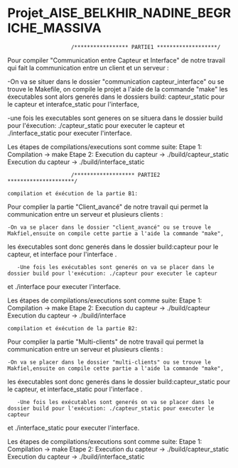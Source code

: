 # Projet_AISE_BELKHIR_NADINE_BEGRICHE_MASSIVA


						/***************** PARTIE1 *******************/



Pour compiler "Communication entre Capteur et Interface" de notre travail qui fait la communication entre un client et un serveur :


   -On va se situer dans le dossier "communication capteur_interface" ou se trouve le Makefile, on compile le projet a l'aide de  la commande "make" les éxecutables sont alors generés dans le dossiers build: capteur_static pour le capteur et interafce_static pour l'interface,



  -une fois les executables sont generes on se situera dans le dossier build pour l'éxecution: ./capteur_static pour executer le capteur et ./interface_static pour executer l'interface.
 
Les étapes de compilations/executions sont comme suite:
	Etape 1: Compilation -> make 
	Etape 2: Execution du capteur -> ./build/capteur_static
		 Execution du capteur -> ./build/interface_static

						/******************* PARTIE2 *********************/ 

	compilation et éxécution de la partie B1:

Pour complier la partie "Client_avancé" de notre travail qui permet la communication entre un serveur et plusieurs clients :


	-On va se placer dans le dossier "client_avancé" ou se trouve le Makfiel,ensuite on compile cette partie a l'aide la commande "make",
les éxecutables sont donc generés dans le dossier build:capteur pour le capteur, et interface pour l'interface .


       -Une fois les exécutables sont generés on va se placer dans le dossier build pour l'exécution: ./capteur pour executer le capteur 
et ./interface pour executer l'interface. 


Les étapes de compilations/executions sont comme suite:
	Etape 1: Compilation -> make 
	Etape 2: Execution du capteur -> ./build/capteur
		 Execution du capteur -> ./build/interface


	compilation et éxécution de la partie B2:

Pour complier la partie "Multi-clients" de notre travail qui permet la communication entre un serveur et plusieurs clients :


	-On va se placer dans le dossier "multi-clients" ou se trouve le Makfiel,ensuite on compile cette partie a l'aide la commande "make",
les éxecutables sont donc generés dans le dossier build:capteur_static pour le capteur, et interface_static pour l'interface .


       -Une fois les exécutables sont generés on va se placer dans le dossier build pour l'exécution: ./capteur_static pour executer le capteur 
et ./interface_static pour executer l'interface. 

Les étapes de compilations/executions sont comme suite:
	Etape 1: Compilation -> make 
	Etape 2: Execution du capteur -> ./build/capteur_static
		 Execution du capteur -> ./build/interface_static




